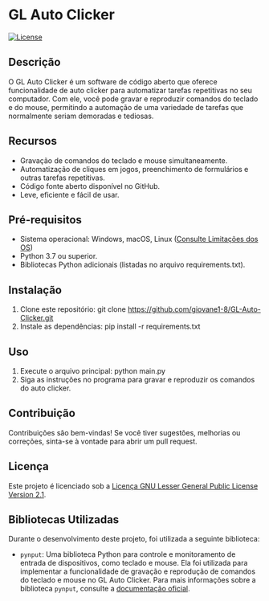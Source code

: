 # GL Auto Clicker

[![License](https://img.shields.io/badge/license-MIT-blue.svg)](https://github.com/seu-usuario/seu-repositorio/LICENSE)

## Descrição

O GL Auto Clicker é um software de código aberto que oferece funcionalidade de auto clicker para automatizar tarefas repetitivas no seu computador. Com ele, você pode gravar e reproduzir comandos do teclado e do mouse, permitindo a automação de uma variedade de tarefas que normalmente seriam demoradas e tediosas.

## Recursos

- Gravação de comandos do teclado e mouse simultaneamente.
- Automatização de cliques em jogos, preenchimento de formulários e outras tarefas repetitivas.
- Código fonte aberto disponível no GitHub.
- Leve, eficiente e fácil de usar.

## Pré-requisitos

- Sistema operacional: Windows, macOS, Linux ([Consulte Limitações dos OS](https://pynput.readthedocs.io/en/latest/limitations.html))
- Python 3.7 ou superior.
- Bibliotecas Python adicionais (listadas no arquivo requirements.txt).

## Instalação

1. Clone este repositório:
   git clone https://github.com/giovane1-8/GL-Auto-Clicker.git
2. Instale as dependências:
   pip install -r requirements.txt

## Uso

1. Execute o arquivo principal:
   python main.py
2. Siga as instruções no programa para gravar e reproduzir os comandos do auto clicker.

## Contribuição

Contribuições são bem-vindas! Se você tiver sugestões, melhorias ou correções, sinta-se à vontade para abrir um pull request.

## Licença

Este projeto é licenciado sob a [Licença GNU Lesser General Public License Version 2.1](https://www.gnu.org/licenses/lgpl-2.1.html).

## Bibliotecas Utilizadas

Durante o desenvolvimento deste projeto, foi utilizada a seguinte biblioteca:

- `pynput`: Uma biblioteca Python para controle e monitoramento de entrada de dispositivos, como teclado e mouse. Ela foi utilizada para implementar a funcionalidade de gravação e reprodução de comandos do teclado e mouse no GL Auto Clicker. Para mais informações sobre a biblioteca `pynput`, consulte a [documentação oficial](https://pynput.readthedocs.io/).
